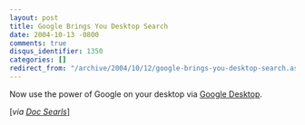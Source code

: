 ```yaml
---
layout: post
title: Google Brings You Desktop Search
date: 2004-10-13 -0800
comments: true
disqus_identifier: 1350
categories: []
redirect_from: "/archive/2004/10/12/google-brings-you-desktop-search.aspx/"
---
```


Now use the power of Google on your desktop via [Google
Desktop](http://desktop.google.com/).

[*via [Doc Searls](http://doc.weblogs.com/2004/10/14#hopeSo)*]

